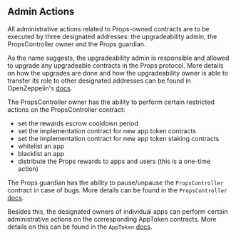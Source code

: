 ## Admin Actions

All administrative actions related to Props-owned contracts are to be executed by three designated addresses: the upgradeability admin, the PropsController owner and the Props guardian.

As the name suggests, the upgradeability admin is responsible and allowed to upgrade any upgradeable contracts in the Props protocol. More details on how the upgrades are done and how the upgradeability owner is able to transfer its role to other designated addresses can be found in OpenZeppelin's [docs](https://docs.openzeppelin.com/cli/2.8/contracts-architecture#upgrades).

The PropsController owner has the ability to perform certain restricted actions on the PropsController contract:

- set the rewards escrow cooldown period
- set the implementation contract for new app token contracts
- set the implementation contract for new app token staking contracts
- whitelist an app
- blacklist an app
- distribute the Props rewards to apps and users (this is a one-time action)

The Props guardian has the ability to pause/unpause the `PropsController` contract in case of bugs. More details can be found in the `PropsController` [docs](./PropsController.md).

Besides this, the designated owners of individual apps can perform certain administrative actions on the corresponding AppToken contracts. More details on this can be found in the `AppToken` [docs](./AppToken.md).
